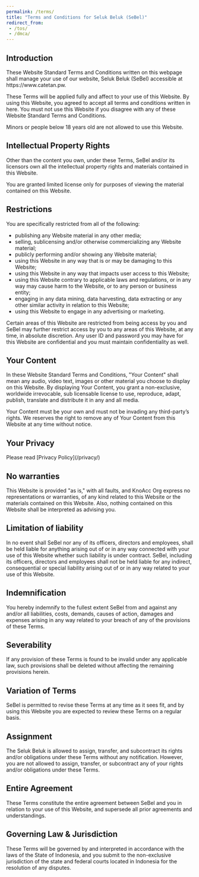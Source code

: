 ```yaml
---
permalink: /terms/
title: "Terms and Conditions for Seluk Beluk (SeBel)"
redirect_from:
 - /tos/
 - /dmca/
---
```

<h2>Introduction</h2> 
  
<p>These Website Standard Terms and Conditions written on this webpage shall manage your use of our website, Seluk Beluk (SeBel) accessible at https://www.catetan.pw.</p>

<p>These Terms will be applied fully and affect to your use of this Website. By using this Website, you agreed to accept all terms and conditions written in here. You must not use this Website if you disagree with any of these Website Standard Terms and Conditions.</p>

<p>Minors or people below 18 years old are not allowed to use this Website.</p>

<h2>Intellectual Property Rights</h2>

<p>Other than the content you own, under these Terms, SeBel and/or its licensors own all the intellectual property rights and materials contained in this Website.</p>

<p>You are granted limited license only for purposes of viewing the material contained on this Website.</p>

<h2>Restrictions</h2>

<p>You are specifically restricted from all of the following:</p>

<ul>
    <li>publishing any Website material in any other media;</li>
    <li>selling, sublicensing and/or otherwise commercializing any Website material;</li>
    <li>publicly performing and/or showing any Website material;</li>
    <li>using this Website in any way that is or may be damaging to this Website;</li>
    <li>using this Website in any way that impacts user access to this Website;</li>
    <li>using this Website contrary to applicable laws and regulations, or in any way may cause harm to the Website, or to any person or business entity;</li>
    <li>engaging in any data mining, data harvesting, data extracting or any other similar activity in relation to this Website;</li>
    <li>using this Website to engage in any advertising or marketing.</li>
</ul>

<p>Certain areas of this Website are restricted from being access by you and SeBel may further restrict access by you to any areas of this Website, at any time, in absolute discretion. Any user ID and password you may have for this Website are confidential and you must maintain confidentiality as well.</p>

<h2>Your Content</h2>

<p>In these Website Standard Terms and Conditions, "Your Content" shall mean any audio, video text, images or other material you choose to display on this Website. By displaying Your Content, you grant a non-exclusive, worldwide irrevocable, sub licensable license to use, reproduce, adapt, publish, translate and distribute it in any and all media.</p>

<p>Your Content must be your own and must not be invading any third-party’s rights. We reserves the right to remove any of Your Content from this Website at any time without notice.</p>

<h2>Your Privacy</h2>

<p>Please read [Privacy Policy](/privacy/)</p>

<h2>No warranties</h2>

<p>This Website is provided "as is," with all faults, and KnoAcc Org express no representations or warranties, of any kind related to this Website or the materials contained on this Website. Also, nothing contained on this Website shall be interpreted as advising you.</p>

<h2>Limitation of liability</h2>

<p>In no event shall SeBel nor any of its officers, directors and employees, shall be held liable for anything arising out of or in any way connected with your use of this Website whether such liability is under contract. SeBel, including its officers, directors and employees shall not be held liable for any indirect, consequential or special liability arising out of or in any way related to your use of this Website.</p>

<h2>Indemnification</h2>

<p>You hereby indemnify to the fullest extent SeBel from and against any and/or all liabilities, costs, demands, causes of action, damages and expenses arising in any way related to your breach of any of the provisions of these Terms.</p>

<h2>Severability</h2>

<p>If any provision of these Terms is found to be invalid under any applicable law, such provisions shall be deleted without affecting the remaining provisions herein.</p>

<h2>Variation of Terms</h2>

<p>SeBel is permitted to revise these Terms at any time as it sees fit, and by using this Website you are expected to review these Terms on a regular basis.</p>

<h2>Assignment</h2>

<p>The Seluk Beluk is allowed to assign, transfer, and subcontract its rights and/or obligations under these Terms without any notification. However, you are not allowed to assign, transfer, or subcontract any of your rights and/or obligations under these Terms.</p>

<h2>Entire Agreement</h2>
    
<p>These Terms constitute the entire agreement between SeBel and you in relation to your use of this Website, and supersede all prior agreements and understandings.</p>

<h2>Governing Law & Jurisdiction</h2>

<p>These Terms will be governed by and interpreted in accordance with the laws of the State of Indonesia, and you submit to the non-exclusive jurisdiction of the state and federal courts located in Indonesia for the resolution of any disputes.</p>

